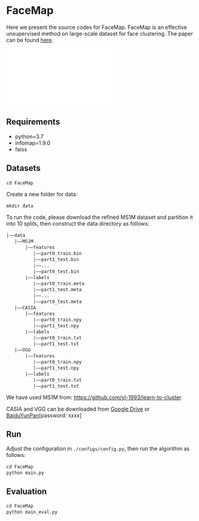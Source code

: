 # FaceMap
Here we present the source codes for FaceMap. FaceMap is an effective unsupervised method on large-scale dataset for face clustering. The paper can be found [here](./ECCV2022-FaceMap.pdf). 

![FaceMap framework](./FaceMap_framework.pdf)

## Requirements 
 - python=3.7
 - infomap=1.9.0
 - faiss


## Datasets 
```
cd FaceMap
```

Create a new folder for data:

```
mkdir data
```

To run the code, please download the refined MS1M dataset and partition it into 10 splits, then construct the data directory as follows:

```
|——data
   |——MS1M
       |——features
          |——part0_train.bin
          |——part1_test.bin
          |——...
          |——part9_test.bin
       |——labels
          |——part0_train.meta
          |——part1_test.meta
          |——...
          |——part9_test.meta
   |——CASIA
       |——features
          |——part0_train.npy
          |——part1_test.npy
       |——labels
          |——part0_train.txt
          |——part1_test.txt
   |——VGG
       |——features
          |——part0_train.npy
          |——part1_test.npy
       |——labels
          |——part0_train.txt
          |——part1_test.txt
```

We have used MS1M from: https://github.com/yl-1993/learn-to-cluster.

CASIA and VGG can be downloaded from [Google Drive]() or [BaiduYunPan]()[password: xxxx]


## Run 
Adjust the configuration in ```./configs/config.py```, then run the algorithm as follows:
```
cd FaceMap
python main.py
```

## Evaluation 
```
cd FaceMap
python main_eval.py
```
